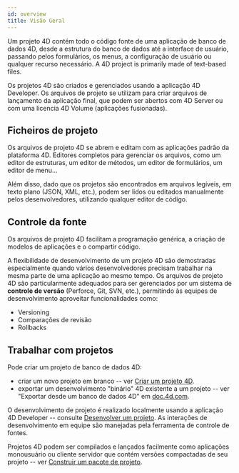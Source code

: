 ```yaml
---
id: overview
title: Visão Geral
---
```


Um projeto 4D contém todo o código fonte de uma aplicação de banco de dados 4D, desde a estrutura do banco de dados até a interface de usuário, passando pelos formulários, os menus, a configuração de usuário ou qualquer recurso necessário. A 4D project is primarily made of text-based files.

Os projetos 4D são criados e gerenciados usando a aplicação 4D Developer. Os arquivos de projeto se utilizam para criar arquivos de lançamento da aplicação final, que podem ser abertos com 4D Server ou com uma licencia 4D Volume (aplicações fusionadas).


## Ficheiros de projeto

Os arquivos de projeto 4D se abrem e editam com as aplicações padrão da plataforma 4D. Editores completos para gerenciar os arquivos, como um editor de estruturas, um editor de métodos, um editor de formulários, um editor de menu...

Além disso, dado que os projetos são encontrados em arquivos legíveis, em  texto plano (JSON, XML, etc.), podem ser lidos ou editados manualmente pelos desenvolvedores, utilizando qualquer editor de código.


## Controle da fonte

Os arquivos de projeto 4D facilitam a programação genérica, a criação de modelos de aplicações e o  compartir código.

A flexibilidade de desenvolvimento de um projeto 4D são demostradas especialmente quando vários desenvolvedores precisam trabalhar na mesma parte de uma aplicação ao mesmo tempo. Os arquivos de projeto 4D são particularmente adequados para ser gerenciados por um  sistema de **controle de versão** (Perforce, Git, SVN, etc.), permitindo às equipes de desenvolvimento aproveitar funcionalidades como:

- Versioning
- Comparações de revisão
- Rollbacks


## Trabalhar com projetos

Pode criar um projeto de banco de dados 4D:

- criar um novo projeto em branco -- ver [Criar um projeto 4D](creating.md).
- exportar um desenvolvimento "binário" 4D existente a um projeto -- ver "Exportar desde um banco de dados 4D" em [doc.4d.com](https://doc.4d.com).

O desenvolvimento de projeto é realizado localmente usando a aplicação 4D Developer -- consulte [Desenvolver um projeto](developing.md). As interações de desenvolvimento em equipe são manejadas pela ferramenta de controle de fontes.

Projetos 4D podem ser compilados e lançados facilmente como aplicações monousuário ou cliente servidor que contém versões compactadas de seu projeto -- ver [Construir um pacote de projeto](building.md).
